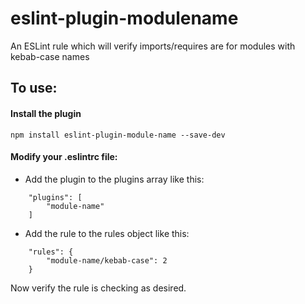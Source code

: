 # eslint-plugin-modulename

An ESLint rule which will verify imports/requires are for modules with kebab-case names

## To use:

#### Install the plugin
`npm install eslint-plugin-module-name --save-dev`

#### Modify your .eslintrc file:
* Add the plugin to the plugins array like this:
```
    "plugins": [
        "module-name"
    ]
```
* Add the rule to the rules object like this:
```
    "rules": {
        "module-name/kebab-case": 2
    }
```

Now verify the rule is checking as desired.
